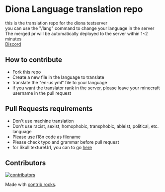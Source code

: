 # Diona Language translation repo

this is the translation repo for the diona testserver  
you can use the "/lang" command to change your language in the server  
The merged pr will be automatically deployed to the server within 1~2 minutes  
[Discord](https://discord.gg/fdmkfts)

## How to contribute

* Fork this repo
* Create a new file in the language to translate
* translate the "en-us.yml" file to your language
* if you want the translator rank in the server, please leave your minecraft username in the pull request

## Pull Requests requirements

* Don't use machine translation
* Don't use racist, sexist, homophobic, transphobic, ableist, political, etc. language
* Please use i18n code as filename
* Please check typo and grammar before pull request
* for Skull textureUrl, you can to go [here](https://minecraft-heads.com/)

## Contributors

<a href="https://github.com/Diona-testserver/Language/graphs/contributors">
  <img src="https://contrib.rocks/image?repo=Diona-testserver/Language"  alt="contributors"/>
</a>

Made with [contrib.rocks](https://contrib.rocks).